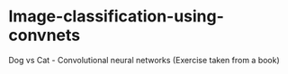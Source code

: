 # Image-classification-using-convnets
Dog vs Cat - Convolutional neural networks (Exercise taken from a book)
